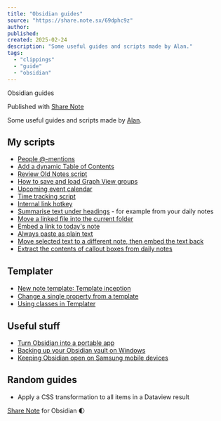 ```yaml
---
title: "Obsidian guides"
source: "https://share.note.sx/69dphc9z"
author:
published:
created: 2025-02-24
description: "Some useful guides and scripts made by Alan."
tags:
  - "clippings"
  - "guide"
  - "obsidian"
---
```


Obsidian guides

Published with [Share Note](https://note.sx/)

Some useful guides and scripts made by [Alan](https://forum.obsidian.md/u/AlanG/summary).

## My scripts

- [People @-mentions](https://share.note.sx/197ma2m0)
- [Add a dynamic Table of Contents](https://share.note.sx/3tddklv6)
- [Review Old Notes script](https://share.note.sx/5fe2z7e2)
- [How to save and load Graph View groups](https://share.note.sx/3t0ygf73)
- [Upcoming event calendar](https://share.note.sx/setjnel9)
- [Time tracking script](https://share.note.sx/5aiwomko)
- [Internal link hotkey](https://share.note.sx/3m2u701x)
- [Summarise text under headings](https://share.note.sx/47oiqm8g) - for example from your daily notes
- [Move a linked file into the current folder](https://share.note.sx/mwdt7r2d)
- [Embed a link to today's note](https://share.note.sx/nqchkij7)
- [Always paste as plain text](https://share.note.sx/3o4f33dj)
- [Move selected text to a different note, then embed the text back](https://share.note.sx/tus76cc6)
- [Extract the contents of callout boxes from daily notes](https://share.note.sx/1f2nsian)

## Templater

- [New note template꞉ Template inception](https://share.note.sx/2rskmna5)
- [Change a single property from a template](https://share.note.sx/1vrihlqt)
- [Using classes in Templater](https://share.note.sx/23oyto8s)

## Useful stuff

- [Turn Obsidian into a portable app](https://share.note.sx/3vhfcdlc)
- [Backing up your Obsidian vault on Windows](https://share.note.sx/19koei65)
- [Keeping Obsidian open on Samsung mobile devices](https://share.note.sx/ccq5z458)

## Random guides

- Apply a CSS transformation to all items in a Dataview result

[Share Note](https://note.sx/) for Obsidian 🌓